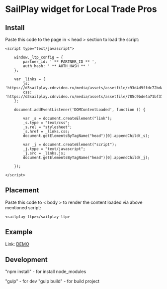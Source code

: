 # SailPlay widget for Local Trade Pros

## Install
Paste this code to the page in < head > section to load the script:

    <script type="text/javascript">

        window._ltp_config = {
            partner_id: ' ** PARTNER_ID ** ',
            auth_hash: ' ** AUTH_HASH ** '
        };

        var _links = {
            js: 'https://d3sailplay.cdnvideo.ru/media/assets/assetfile/c93d4d9ffdc72bda9c13cfbc6aaa1c7c.js',
            css: 'https://d3sailplay.cdnvideo.ru/media/assets/assetfile/785c9bde4a71bf37bf7dcb3fa5872aea.css'
        };

        document.addEventListener('DOMContentLoaded', function () {

            var _s = document.createElement("link");
            _s.type = "text/css";
            _s.rel = "stylesheet";
            _s.href = _links.css;
            document.getElementsByTagName("head")[0].appendChild(_s);

            var _j = document.createElement("script");
            _j.type = "text/javascript";
            _j.src = _links.js;
            document.getElementsByTagName("head")[0].appendChild(_j);

        });

    </script>


## Placement
Paste this code to < body > to render the content loaded via above mentioned script:
   
    <sailplay-ltp></sailplay-ltp>

## Example

Link: [DEMO](http://test.dev4you.info/ltp/ "Demo")

## Development

"npm install" - for install node_modules

"gulp" - for dev
"gulp build" - for build project